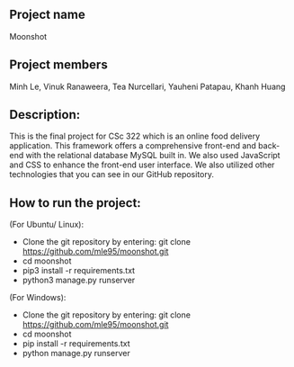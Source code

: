 ## Project name
Moonshot

## Project members
Minh Le, Vinuk Ranaweera, Tea Nurcellari, Yauheni Patapau, Khanh Huang

## Description:
This is the final project for CSc 322 which is an online food delivery application. This framework offers a comprehensive front-end and back-end with the relational database MySQL built in. We also used JavaScript and CSS to enhance the front-end user interface. We also utilized other technologies that you can see in our GitHub repository. 

## How to run the project:

(For Ubuntu/ Linux):
- Clone the git repository by entering:  git clone https://github.com/mle95/moonshot.git
- cd moonshot
- pip3 install -r requirements.txt
- python3 manage.py runserver

(For Windows):
- Clone the git repository by entering:  git clone https://github.com/mle95/moonshot.git
- cd moonshot
- pip install -r requirements.txt
- python manage.py runserver


